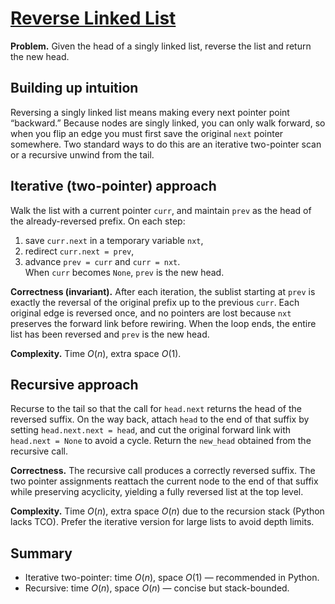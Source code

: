 # [Reverse Linked List](https://leetcode.com/problems/reverse-linked-list/)

**Problem.** Given the head of a singly linked list, reverse the list and return
the new head.

## Building up intuition

Reversing a singly linked list means making every next pointer point “backward.”
Because nodes are singly linked, you can only walk forward, so when you flip an
edge you must first save the original `next` pointer somewhere. Two standard
ways to do this are an iterative two-pointer scan or a recursive unwind from the
tail.

## Iterative (two-pointer) approach

Walk the list with a current pointer `curr`, and maintain `prev` as the head of
the already-reversed prefix. On each step:

1. save `curr.next` in a temporary variable `nxt`,
2. redirect `curr.next = prev`,
3. advance `prev = curr` and `curr = nxt`.\
   When `curr` becomes `None`, `prev` is the new head.

**Correctness (invariant).** After each iteration, the sublist starting at
`prev` is exactly the reversal of the original prefix up to the previous `curr`.
Each original edge is reversed once, and no pointers are lost because `nxt`
preserves the forward link before rewiring. When the loop ends, the entire list
has been reversed and `prev` is the new head.

**Complexity.** Time $O(n)$, extra space $O(1)$.

## Recursive approach

Recurse to the tail so that the call for `head.next` returns the head of the
reversed suffix. On the way back, attach `head` to the end of that suffix by
setting `head.next.next = head`, and cut the original forward link with
`head.next = None` to avoid a cycle. Return the `new_head` obtained from the
recursive call.

**Correctness.** The recursive call produces a correctly reversed suffix. The
two pointer assignments reattach the current node to the end of that suffix
while preserving acyclicity, yielding a fully reversed list at the top level.

**Complexity.** Time $O(n)$, extra space $O(n)$ due to the recursion stack
(Python lacks TCO). Prefer the iterative version for large lists to avoid depth
limits.

## Summary

- Iterative two-pointer: time $O(n)$, space $O(1)$ — recommended in Python.
- Recursive: time $O(n)$, space $O(n)$ — concise but stack-bounded.
